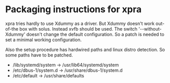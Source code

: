 # Packaging instructions for xpra

xpra tries hardly to use Xdummy as a driver. But Xdummy doesn't work out-of-the box with solus. Instead xvfb should be used. The switch '--without-Xdummy' doesn't change the default configuration. So a patch is needed to set a minimal working configuration.

Also the setup procedure has hardwired paths and linux distro detection. So some paths have to be patched. 

- /lib/systemd/system -> /usr/lib64/systemd/system
- /etc/dbus-1/system.d -> /usr/share/dbus-1/system.d
- /etc/default -> /usr/share/defaults
